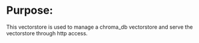 # Purpose:
This vectorstore is used to manage a chroma_db vectorstore and serve the vectorstore through http access.